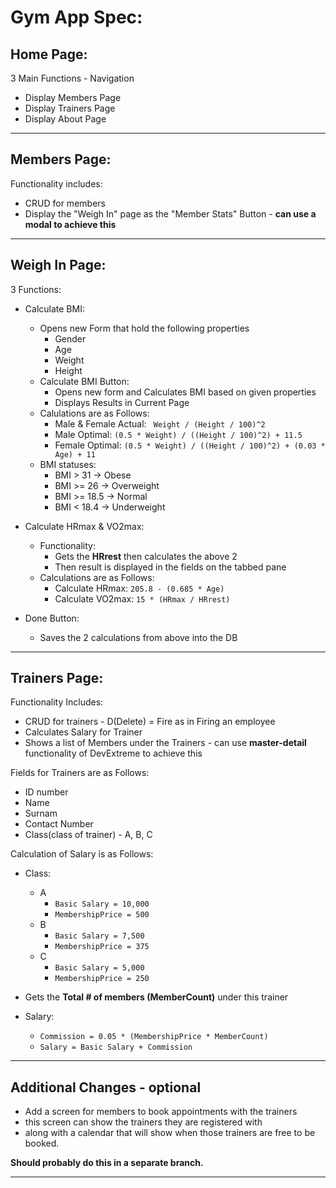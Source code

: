 # Gym App Spec:

## Home Page:

3 Main Functions - Navigation
- Display Members Page
- Display Trainers Page
- Display About Page

___
## Members Page:

Functionality includes:
- CRUD for members
- Display the "Weigh In" page as the "Member Stats" Button - **can use a modal to achieve this**
___

## Weigh In Page:

3 Functions:

- Calculate BMI:
    - Opens new Form that hold the following properties
        - Gender
        - Age
        - Weight
        - Height
    - Calculate BMI Button:
        - Opens new form and Calculates BMI based on given properties
        - Displays Results in Current Page
    - Calulations are as Follows:   
        - Male & Female Actual: ``` Weight / (Height / 100)^2```
        - Male Optimal: ```(0.5 * Weight) / ((Height / 100)^2) + 11.5```
        - Female Optimal: ```(0.5 * Weight) / ((Height / 100)^2) + (0.03 * Age) + 11```
    - BMI statuses: 
        - BMI > 31 -> Obese
        - BMI >= 26 -> Overweight
        - BMI >= 18.5 -> Normal
        - BMI < 18.4 -> Underweight

- Calculate HRmax & VO2max:
    - Functionality:
        - Gets the **HRrest** then calculates the above 2
        - Then result is displayed in the fields on the tabbed pane
    - Calculations are as Follows:
        - Calculate HRmax: ```205.8 - (0.685 * Age)```
        - Calculate VO2max: ```15 * (HRmax / HRrest)```

- Done Button:
    - Saves the 2 calculations from above into the DB
___

## Trainers Page:

Functionality Includes:   
- CRUD for trainers - D(Delete) = Fire as in Firing an employee
- Calculates Salary for Trainer
- Shows a list of Members under the Trainers - can use **master-detail** functionality of DevExtreme to achieve this

Fields for Trainers are as Follows:
- ID number
- Name
- Surnam
- Contact Number
- Class(class of trainer) - A, B, C

Calculation of Salary is as Follows:
- Class:
    - A 
        - ```Basic Salary = 10,000```
        - ```MembershipPrice = 500```
    - B 
        - ```Basic Salary = 7,500```
        - ```MembershipPrice = 375```
    - C 
        - ```Basic Salary = 5,000```
        - ```MembershipPrice = 250```
- Gets the **Total # of members (MemberCount)** under this trainer

- Salary:
    - ```Commission = 0.05 * (MembershipPrice * MemberCount)```
    - ```Salary = Basic Salary + Commission```
___

## Additional Changes - optional

- Add a screen for members to book appointments with the trainers
- this screen can show the trainers they are registered with
- along with a calendar that will show when those trainers are free to be booked.

**Should probably do this in a separate branch.**

___